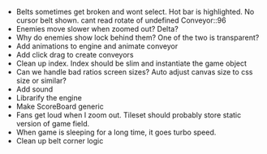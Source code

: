 * Belts sometimes get broken and wont select. Hot bar is highlighted. No cursor belt shown. cant read rotate of undefined Conveyor::96
* Enemies move slower when zoomed out? Delta?
* Why do enemies show lock behind them? One of the two is transparent?
* Add animations to engine and animate conveyor
* Add click drag to create conveyors
* Clean up index. Index should be slim and instantiate the game object
* Can we handle bad ratios screen sizes? Auto adjust canvas size to css size or similar?
* Add sound
* Librarify the engine
* Make ScoreBoard generic
* Fans get loud when I zoom out. Tileset should probably store static version of game field.
* When game is sleeping for a long time, it goes turbo speed.
* Clean up belt corner logic